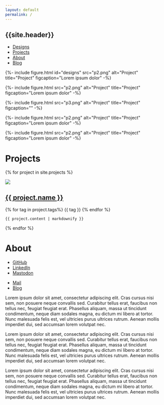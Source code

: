```yaml
---
layout: default
permalink: /
---
```

<nav class="nav-main">
  <h1>{{site.header}}</h1>
  <ul>
    <li><a href="#designs">Designs</a></li>
    <li><a href="#projects">Projects</a></li>
    <li><a href="#about">About</a></li>
    <li><a href="{{- site.blog -}}">Blog</a></li>
  </ul>
</nav>

{%- include figure.html 
id="designs"
src="p2.png"
alt="Project"
title="Project"
figcaption="Lorem ipsum dolor" -%}

<div class="figure-full-mobile">
{%- include figure.html 
src="p2.png"
alt="Project"
title="Project"
figcaption="Lorem ipsum dolor" -%}

{%- include figure.html 
src="p3.png"
alt="Project"
title="Project"
figcaption="" -%}
</div>

{%- include figure.html 
src="p2.png"
alt="Project"
title="Project"
figcaption="Lorem ipsum dolor" -%}

{%- include figure.html 
src="p2.png"
alt="Project"
title="Project"
figcaption="Lorem ipsum dolor" -%}

# Projects
{% for project in site.projects %}
<article class="project">
  <img src="{{- project.img | prepend: 'content/img/' -}}">
  <div>
    <h2><a href="#">{{ project.name }}</a></h2>
    <p class="project-tags">
    {% for tag in project.tags%}
      {{ tag }}
    {% endfor %}
    </p>

    {{ project.content | markdownify }}
  </div>
</article>
{% endfor %}

# About
<nav class="nav-about">
  <ul>
    <li><a href="{{- site.github -}}">GitHub</a></li>
    <li><a href="{{- site.linkedin -}}">LinkedIn</a></li>
    <li><a href="{{- site.mastodon -}}">Mastodon</a></li>
  </ul>
  <ul>
    <li><a href="mailto:{{- site.mail -}}">Mail</a></li>
    <li><a href="{{- site.blog -}}">Blog</a></li>
  </ul>
</nav>

Lorem ipsum dolor sit amet, consectetur adipiscing elit. Cras cursus nisi sem, non posuere neque convallis sed. Curabitur tellus erat, faucibus non tellus nec, feugiat feugiat erat. Phasellus aliquam, massa ut tincidunt condimentum, neque diam sodales magna, eu dictum mi libero at tortor. Nunc malesuada felis est, vel ultricies purus ultrices rutrum. Aenean mollis imperdiet dui, sed accumsan lorem volutpat nec.

Lorem ipsum dolor sit amet, consectetur adipiscing elit. Cras cursus nisi sem, non posuere neque convallis sed. Curabitur tellus erat, faucibus non tellus nec, feugiat feugiat erat. Phasellus aliquam, massa ut tincidunt condimentum, neque diam sodales magna, eu dictum mi libero at tortor. Nunc malesuada felis est, vel ultricies purus ultrices rutrum. Aenean mollis imperdiet dui, sed accumsan lorem volutpat nec.

Lorem ipsum dolor sit amet, consectetur adipiscing elit. Cras cursus nisi sem, non posuere neque convallis sed. Curabitur tellus erat, faucibus non tellus nec, feugiat feugiat erat. Phasellus aliquam, massa ut tincidunt condimentum, neque diam sodales magna, eu dictum mi libero at tortor. Nunc malesuada felis est, vel ultricies purus ultrices rutrum. Aenean mollis imperdiet dui, sed accumsan lorem volutpat nec.